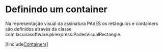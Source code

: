 # Definindo um container

Na representação visual da assinatura PAdES os retângulos e containers são definidos através da classe com.lacunasoftware.pkiexpress.PadesVisualRectangle.

[!include[Containers](../../../includes/visual-rep/containers.md)]
